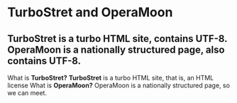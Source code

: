 # TurboStret and OperaMoon
TurboStret is a turbo HTML site, contains UTF-8. OperaMoon is a nationally structured page, also contains UTF-8.
---
What is **TurboStret?**
**TurboStret** is a turbo HTML site, that is, an HTML license
What is **OperaMoon?**
OperaMoon is a nationally structured page, so we can meet.
